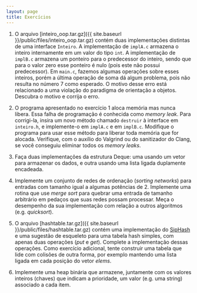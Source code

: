 ```yaml
---
layout: page
title: Exercícios
---
```


1. O arquivo [inteiro_oop.tar.gz]({{ site.baseurl }}/public/files/inteiro_oop.tar.gz) contém duas implementações distintas de uma interface `Inteiro`. A implementação de `implA.c` armazena o inteiro internamente em um valor do tipo `int`. A implementação de `implB.c` armazena um ponteiro para o predecessor do inteiro, sendo que para o valor zero esse ponteiro é nulo (pois este não possui predecessor). Em `main.c`, fazemos algumas operações sobre esses inteiros, porém a última operação de soma dá algum problema, pois não resulta no número 7 como esperado. O motivo desse erro está relacionado a uma violação do paradigma de orientação a objetos. Descubra o motivo e corrija o erro.

2. O programa apresentado no exercício 1 aloca memória mas nunca libera. Essa falha de programação é conhecida como *memory leak*. Para corrigi-la, insira um novo método chamado `destruir` à interface em `inteiro.h`, e implemente-o em `implA.c` e em `implB.c`. Modifique o programa para usar esse método para liberar toda memória que for alocada. Verifique, com o auxílio do Valgrind ou do sanitizador do Clang, se você conseguiu eliminar todos os *memory leaks*.

3. Faça duas implementações da estrutura Deque: uma usando um vetor para armazenar os dados, e outra usando uma lista ligada duplamente encadeada.

4. Implemente um conjunto de redes de ordenação (*sorting networks*) para entradas com tamanho igual a algumas potências de 2. Implemente uma rotina que use *merge sort* para quebrar uma entrada de tamanho arbitrário em pedaços que suas redes possam processar. Meça o desempenho da sua implementação com relação a outros algoritmos (e.g. *quicksort*).

5. O arquivo [hashtable.tar.gz]({{ site.baseurl }}/public/files/hashtable.tar.gz) contém uma implementação do [SipHash](https://www.131002.net/siphash) e uma sugestão de esqueleto para uma tabela hash simples, com apenas duas operações (*put* e *get*). Complete a implementação dessas operações. Como exercício adicional, tente construir uma tabela que lide com colisões de outra forma, por exemplo mantendo uma lista ligada em cada posição do vetor *elems*.

6. Implemente uma heap binária que armazene, juntamente com os valores inteiros (chaves) que indicam a prioridade, um valor (e.g. uma string) associado a cada item.

